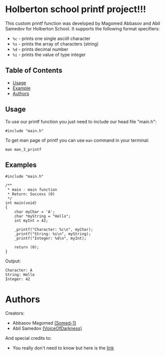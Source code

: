 # Holberton school printf project!!!


This custom printf function was developed by Magomed Abbasov and Abil Samedov for Holberton School. It supports the following format specifiers:
- `%c` - prints one single asciiII character
- `%s` - prints the array of characters (string)
- `%d` - prints decimal number
- `%i` - prints the value of type integer

## Table of Contents
- [Usage](#usage)
- [Example](#example)
- [Authors](#authors)

## Usage

To use our printf function you just need to include our head file "main.h":
```
#include "main.h"
```
To get man page of printf you can use `man` command in your terminal:
```
man man_3_printf
```

## Examples

```
#include "main.h"

/**
 * main - main function
 * Return: Success (0)
 */
int main(void)
{
    char myChar = 'A';
    char *myString = "Hello";
    int myInt = 42;

    _printf("Character: %c\n", myChar);
    _printf("String: %s\n", myString);
    _printf("Integer: %d\n", myInt);

    return (0);
}
```
Output:
```
Character: A
String: Hello
Integer: 42

```

# Authors
Creators:
- Abbasov Magomed [(Somed-1)](https://github.com/somed-1)
- Abil Samedov [(VoiceOfDarkness)](https://github.com/voiceofdarkness)

And special credits to:
- You really don't need to know but here is the [link](https://www.youtube.com/watch?v=dQw4w9WgXcQ&ab_channel=RickAstley)
